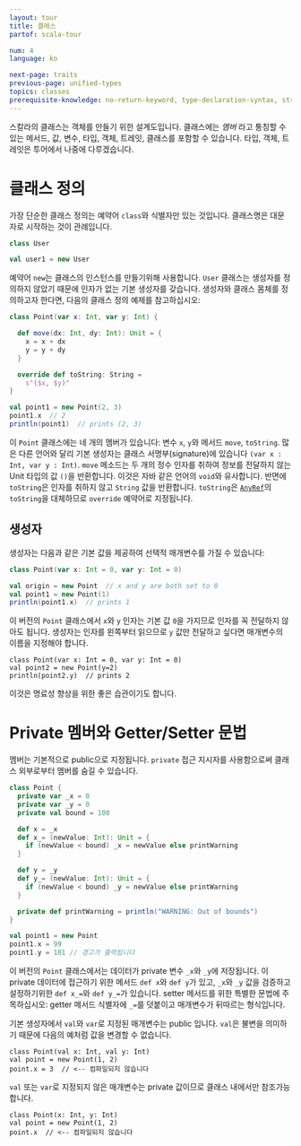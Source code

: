 ```yaml
---
layout: tour
title: 클래스
partof: scala-tour

num: 4
language: ko

next-page: traits
previous-page: unified-types
topics: classes
prerequisite-knowledge: no-return-keyword, type-declaration-syntax, string-interpolation, procedures
---
```


스칼라의 클래스는 객체를 만들기 위한 설계도입니다. 클래스에는 _멤버_ 라고 통칭할 수 있는 메서드, 값, 변수, 타입, 객체, 트레잇, 클래스를 포함할 수 있습니다. 타입, 객체, 트레잇은 투어에서 나중에 다루겠습니다. 

# 클래스 정의
가장 단순한 클래스 정의는 예약어 `class`와 식별자만 있는 것입니다. 클래스명은 대문자로 시작하는 것이 관례입니다.
```scala mdoc
class User

val user1 = new User
```
예약어 `new`는 클래스의 인스턴스를 만들기위해 사용합니다. `User` 클래스는 생성자를 정의하지 않았기 때문에 인자가 없는 기본 생성자를 갖습니다. 생성자와 클래스 몸체를 정의하고자 한다면, 다음의 클래스 정의 예제를 참고하십시오:

```scala mdoc
class Point(var x: Int, var y: Int) {

  def move(dx: Int, dy: Int): Unit = {
    x = x + dx
    y = y + dy
  }

  override def toString: String =
    s"($x, $y)"
}

val point1 = new Point(2, 3)
point1.x  // 2
println(point1)  // prints (2, 3)
```

이 `Point` 클래스에는 네 개의 멤버가 있습니다: 변수 `x`, `y`와 메서드 `move`, `toString`. 많은 다른 언어와 달리 기본 생성자는 클래스 서명부(signature)에 있습니다 `(var x : Int, var y : Int)`. `move` 메소드는 두 개의 정수 인자를 취하여 정보를 전달하지 않는 Unit 타입의 값 `()`을 반환합니다. 이것은 자바 같은 언어의 `void`와 유사합니다. 반면에 `toString`은 인자를 취하지 않고 `String` 값을 반환합니다. `toString`은 [`AnyRef`](unified-types.html)의 `toString`을 대체하므로 `override` 예약어로 지정됩니다.

## 생성자

생성자는 다음과 같은 기본 값을 제공하여 선택적 매개변수를 가질 수 있습니다:

```scala mdoc
class Point(var x: Int = 0, var y: Int = 0)

val origin = new Point  // x and y are both set to 0
val point1 = new Point(1)
println(point1.x)  // prints 1

```

이 버전의 `Point` 클래스에서 `x`와 `y` 인자는 기본 값 `0`을 가지므로 인자를 꼭 전달하지 않아도 됩니다. 생성자는 인자를 왼쪽부터 읽으므로 `y` 값만 전달하고 싶다면 매개변수의 이름을 지정해야 합니다.
```
class Point(var x: Int = 0, var y: Int = 0)
val point2 = new Point(y=2)
println(point2.y)  // prints 2
```

이것은 명료성 향상을 위한 좋은 습관이기도 합니다.

# Private 멤버와 Getter/Setter 문법
멤버는 기본적으로 public으로 지정됩니다. `private` 접근 지시자를 사용함으로써 클래스 외부로부터 멤버를 숨길 수 있습니다.
```scala mdoc
class Point {
  private var _x = 0
  private var _y = 0
  private val bound = 100

  def x = _x
  def x_= (newValue: Int): Unit = {
    if (newValue < bound) _x = newValue else printWarning
  }

  def y = _y
  def y_= (newValue: Int): Unit = {
    if (newValue < bound) _y = newValue else printWarning
  }

  private def printWarning = println("WARNING: Out of bounds")
}

val point1 = new Point
point1.x = 99
point1.y = 101 // 경고가 출력됩니다
```
이 버전의 `Point` 클래스에서는 데이터가 private 변수 `_x`와 `_y`에 저장됩니다. 이 private 데이터에 접근하기 위한 메서드 `def x`와 `def y`가 있고, `_x`와 `_y` 값을 검증하고 설정하기위한 `def x_=`와 `def y_=`가 있습니다. setter 메서드를 위한 특별한 문법에 주목하십시오: getter 메서드 식별자에 `_=`를 덧붙이고 매개변수가 뒤따르는 형식입니다.  

기본 생성자에서 `val`와 `var`로 지정된 매개변수는 public 입니다. `val`은 불변을 의미하기 때문에 다음의 예처럼 값을 변경할 수 없습니다.
```
class Point(val x: Int, val y: Int)
val point = new Point(1, 2)
point.x = 3  // <-- 컴파일되지 않습니다
```

`val` 또는 `var`로 지정되지 않은 매개변수는 private 값이므로 클래스 내에서만 참조가능합니다. 
```
class Point(x: Int, y: Int)
val point = new Point(1, 2)
point.x  // <-- 컴파일되지 않습니다
```
